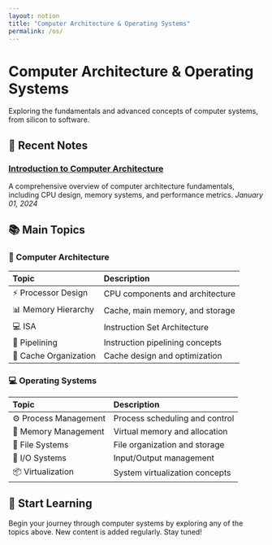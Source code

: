 ```yaml
---
layout: notion
title: "Computer Architecture & Operating Systems"
permalink: /os/
---
```


# Computer Architecture & Operating Systems

Exploring the fundamentals and advanced concepts of computer systems, from silicon to software.

## 📝 Recent Notes

### [Introduction to Computer Architecture](/os/2024/01/introduction-to-computer-architecture/)
A comprehensive overview of computer architecture fundamentals, including CPU design, memory systems, and performance metrics.
*January 01, 2024*

## 📚 Main Topics

### 🔬 Computer Architecture
<div class="topic-table" markdown="1">

| Topic | Description |
|:------|:------------|
| ⚡ Processor Design | CPU components and architecture |
| 📊 Memory Hierarchy | Cache, main memory, and storage |
| 💻 ISA | Instruction Set Architecture |
| 🔄 Pipelining | Instruction pipelining concepts |
| 💾 Cache Organization | Cache design and optimization |

</div>

### 💻 Operating Systems
<div class="topic-table" markdown="1">

| Topic | Description |
|:------|:------------|
| ⚙️ Process Management | Process scheduling and control |
| 🧠 Memory Management | Virtual memory and allocation |
| 📁 File Systems | File organization and storage |
| 🔌 I/O Systems | Input/Output management |
| 📦 Virtualization | System virtualization concepts |

</div>

## 🚀 Start Learning
Begin your journey through computer systems by exploring any of the topics above.
New content is added regularly. Stay tuned!